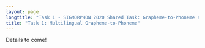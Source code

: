 ```yaml
---
layout: page
longtitle: "Task 1 - SIGMORPHON 2020 Shared Task: Grapheme-to-Phoneme and Unsupervised Induction of Morphology"
title: "Task 1: Multilingual Grapheme-to-Phoneme"
---
```


Details to come!
